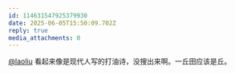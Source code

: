 ```yaml
---
id: 114631547925379930
date: 2025-06-05T15:50:09.702Z
reply: true
media_attachments: 0
---
```


[@laoliu](https://l22.org/@laoliu) 看起来像是现代人写的打油诗，没搜出来啊。一丘田应该是丘。


